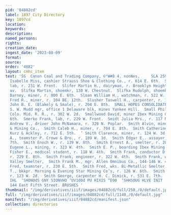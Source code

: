 ```yaml
---
pid: '04882cd'
label: 1897 City Directory
key: 1897cd
location: 
keywords: 
description: 
named_persons: 
rights: 
creation_date: 
ingest_date: '2023-08-09'
format: 
source: 
order: '4882'
layout: cmhc_item
text: 'SS  Canon Coal and Trading Company, ©°W#8 4. nonNes,     SLA 259 SMI     Slavin
  Isabelle Miss, cashier Strauss Shoe & Clothing Co., r. 614 E. 6th.  Slavonik Steve,
  lab, r. 231 W. Frent.  Slifer Martin H., dairyman, r. Brooklyn Heights foot of Harrison
  av.  Slifka Martin, shoemkr, 130 W. Chestnut.  Slifka Rudolph, shoemkr, 408 W. Chestnut.  Sloan
  Barney, miner, r. 800 E. 6th.  Sloan William H., watchman, r. 522 W. 2d.  Slockett
  Fred R., miner, r. 104 BE. 12th.  Slusher Taswell H., carpenter, r. 17th cor. Alder.  Smale
  John B. E. (Blakely & Smale), r. 204 E. 8th.  SMALL HOPES CONSOLIDATED MINING CO.,
  S. W. Mudd mgr, office 1 Delaware blk, mines Yankee Hill.  Small Philip, car repairer
  Colo. Mid. R. R., r. 302 W. 2d.  Smallwood David, miner Ibex Mining Co.,r. 511 EH.
  6th.  Smerko Frank, lab, r. 229 W. Front.  Smidt Julia Mrs., r. 117 N. Leiter av.  Smith
  Andrew V., driver John McNamara, r. 320 N. Poplar.  Smith Alvin, miner Union Leasing
  & Mining Co.,  Smith Caleb H., miner, r. 704 E. 8th.  Smith Catherine Miss, wks.
  Kurz & Ackley, r. 712 E. 5th.  ’ Smith Clarence, miner, r. 124 W. 3d.  Smith David
  A., teamster P. Crowe & Bro., r. 189 W. 3d.  Smith Edgar E.. assayer, r. 202 E.
  7th.  Smith Enoch W., r. 139 W. 8th.  Smith Ernest A., smelter, r. 206 W. 2d.  Smith
  Eugene L., mining, r. 323 W. 4th.  Smith E. P., boarding Ibex Mining Co.,  Smith
  Fisher E., medical student, r. 118 W. 4th.  Smith Frank, conductor D. L. & G. Ry.,
  r. 229 E. 8th.  Smith Frank, engineer, r. 322 W. 4th.  Smith Frank, wks. Arkansas
  Valley Smelter,  Smith Frank M., mgr. Allen Omnibus Co., 144-146 W. 4th.  Smith
  Fred, teamster, r. 230 E. 5th.  Smith Fred, wks. Bi-Metallic Smelter.  Smith Fred
  T., bkkpr. Morning & Evening Star Mining Co’s, r. 126 W. 6th.  Smith F. A., miner,
  r. 123 W. 2d.  Smith George, carpenter H. C. Dimick, r. 531 E. 7th.  00 SNUO 38018
  IHL  ‘SHONOdS GNY SIONVHO ‘UV1d0d PU HIXIS “E00  ‘SHHSOUG HLVE INIT  J: J. QUINN,
  144 East Fifth Street. BRUSHES '
thumbnail: "/img/derivatives/iiif/images/04882cd/full/250,/0/default.jpg"
full: "/img/derivatives/iiif/images/04882cd/full/1140,/0/default.jpg"
manifest: "/img/derivatives/iiif/04882cd/manifest.json"
collection: directories
---
```

